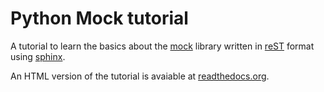 Python Mock tutorial
====================

A tutorial to learn the basics about the
[mock](http://mock.readthedocs.org/en/latest/) library written in
[reST](http://docutils.sourceforge.net/rst.html) format using
[sphinx](http://sphinx-doc.org/).

An HTML version of the tutorial is avaiable at
[readthedocs.org](http://python-mock-tutorial.readthedocs.org/en/latest/).
